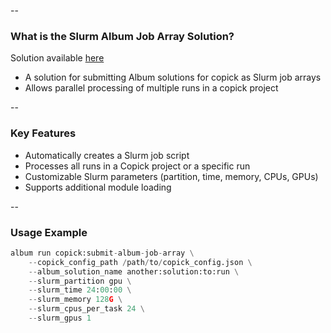 --

### What is the Slurm Album Job Array Solution?

Solution available [here](https://album.cellcanvas.org/copick/submit-album-job-array/0.0.13)

- A solution for submitting Album solutions for copick as Slurm job arrays
- Allows parallel processing of multiple runs in a copick project

--

### Key Features

- Automatically creates a Slurm job script
- Processes all runs in a Copick project or a specific run
- Customizable Slurm parameters (partition, time, memory, CPUs, GPUs)
- Supports additional module loading

--

### Usage Example

```python
album run copick:submit-album-job-array \
    --copick_config_path /path/to/copick_config.json \
    --album_solution_name another:solution:to:run \
    --slurm_partition gpu \
    --slurm_time 24:00:00 \
    --slurm_memory 128G \
    --slurm_cpus_per_task 24 \
    --slurm_gpus 1
```
